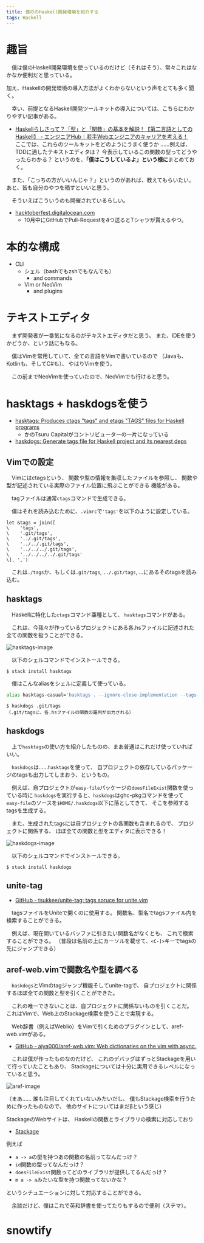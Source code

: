 ```yaml
---
title: 僕ののHaskell開発環境を紹介する
tags: Haskell
---
```

# 趣旨
　僕は僕のHaskell開発環境を使っているのだけど（それはそう）、常々これはなかなか便利だと思っている。

加え、Haskellの開発環境の導入方法がよくわからないという声をとても多く聞く。

　幸い、前提となるHaskell開発ツールキットの導入については、こちらにわかりやすい記事がある。

- [Haskellらしさって？「型」と「関数」の基本を解説！【第二言語としてのHaskell】 - エンジニアHub｜若手Webエンジニアのキャリアを考える！](https://employment.en-japan.com/engineerhub/entry/2017/08/25/110000) 
　ここでは、これらのツールキットをどのようにうまく使うか
……例えば、TDDに適したテキストエディタは？
今表示しているこの関数の型ってどうやったらわかる？
というのを、**「僕はこうしているよ」という様に**まとめておく。

　また、「こっちの方がいいんじゃ？」というのがあれば、教えてもらいたい。
あと、皆も自分のやつを晒すといいと思う。

　そういえばこういうのも開催されているらしい。

- [hacktoberfest.digitalocean.com](https://hacktoberfest.digitalocean.com/)
    - 10月中にGitHubでPull-Requestを4つ送るとTシャツが貰えるやつ。


# 本的な構成

- CLI
    - シェル（bashでもzshでもなんでも）
        - and commands
    - Vim or NeoVim
        - and plugins


# テキストエディタ
　まず開発者が一番気になるのがテキストエディタだと思う。
また、IDEを使うかどうか、という話にもなる。

　僕はVimを常用していて、全ての言語をVimで書いているので
（Javaも、Kotlinも、そしてC#も）、
やはりVimを使う。

　この前までNeoVimを使っていたので、NeoVimでも行けると思う。


# hasktags + haskdogsを使う

- [hasktags: Produces ctags &quot;tags&quot; and etags &quot;TAGS&quot; files for Haskell programs](https://hackage.haskell.org/package/hasktags)
    - かのTsuru Capitalがコントリビューターの一片になっている
- [haskdogs: Generate tags file for Haskell project and its nearest deps](https://hackage.haskell.org/package/haskdogs)


## Vimでの設定
　Vimにはctagsという、
関数や型の情報を集収したファイルを参照し、
関数や型が記述されている実際のファイル位置に飛ぶことができる
機能がある。

　tagファイルは通常`ctags`コマンドで生成できる。

　僕はそれを読み込むために、`.vimrc`で`'tags'`を以下のように設定している。

```vim
let &tags = join([
\    'tags',
\    '.git/tags',
\    '../.git/tags',
\    '../../.git/tags',
\    '../../../.git/tags',
\    '../../../../.git/tags'
\], ',')
```

　これは`./tags`か、もしくは`.git/tags`, `../.git/tags`, ...にあるそのtagsを読み込む。


## hasktags
　Haskellに特化した`ctags`コマンド亜種として、
`hasktags`コマンドがある。

　これは、今我々が作っているプロジェクトにある各.hsファイルに記述された
全ての関数を扱うことができる。

![hasktags-image](/2017-10-01-summary-haskell-env/hasktags-image.png)

　以下のシェルコマンドでインストールできる。

```console
$ stack install hasktags
```

　僕はこんなaliasをシェルに定義して使っている。

```sh
alias hasktags-casual='hasktags . --ignore-close-implementation --tags-absolute --ctags -f'
```

```console
$ haskdogs .git/tags
（.git/tagsに、各.hsファイルの関数の羅列が出力される）
```


## haskdogs
　上で`hasktags`の使い方を紹介したものの、まあ普通はこれだけ使っていればいい。

　`haskdogs`は……`hasktags`を使って、
自プロジェクトの依存しているパッケージのtagsも出力してしまおう、というもの。

　例えば、自プロジェクトが`easy-file`パッケージの`doesFileExist`関数を使っている時に
`haskdogs`を実行すると、`haskdogs`はghc-pkgコマンドを使って
`easy-file`のソースを`$HOME/.haskdogs`以下に落としてきて、
そこを参照するtagsを生成する。

　また、生成されたtagsには自プロジェクトの各関数も含まれるので、
プロジェクトに関係する、
ほぼ全ての関数と型をエディタに表示できる！

![haskdogs-image](/2017-10-01-summary-haskell-env/haskdogs-image.png)

　以下のシェルコマンドでインストールできる。

```console
$ stack install haskdogs
```


## unite-tag

- [GitHub - tsukkee/unite-tag: tags soruce for unite.vim](https://github.com/tsukkee/unite-tag)

　tagsファイルをUniteで開くのに使用する。
関数名、型名でtagsファイル内を検索することができる。

　例えば、現在開いているバッファに引きたい関数名がなくとも、
これで検索することができる。
（普段は名前の上にカーソルを載せて、`<C-]>`キーでtagsの先にジャンプできる）


## aref-web.vimで関数名や型を調べる
　`haskdogs`とVimのtagジャンプ機能そしてunite-tagで、
自プロジェクトに関係するほぼ全ての関数と型を引くことができた。

　これの唯一できないことは、自プロジェクトに関係ないものを引くことだ。
これはVimで、Web上のStackage検索を使うことで実現する。

　Web辞書（例えばWeblio）をVimで引くためのプラグインとして、aref-web.vimがある。

- [GitHub - aiya000/aref-web.vim: Web dictionaries on the vim with async.](https://github.com/aiya000/aref-web.vim)

　これは僕が作ったものなのだけど、
これのデバッグはずっとStackageを用いて行っていたこともあり、
Stackageについては十分に実用できるレベルになっていると思う。

![aref-image](/2017-10-01-summary-haskell-env/aref-image.png)

（まあ……
誰も注目してくれていないみたいだし、
僕もStackage検索を行うために作ったものなので、
他のサイトについてはまだβという感じ）

StackageのWebサイトは、
Haskellの関数とライブラリの検索に対応しており

- [Stackage](https://www.stackage.org/)

例えば

- `a -> a`の型を持つあの関数の名前ってなんだっけ？
- `id`関数の型ってなんだっけ？
- `doesFileExist`関数ってどのライブラリが提供してるんだっけ？
- `m a -> a`みたいな型を持つ関数ってないかな？

というシチュエーションに対して対応することができる。

　余談だけど、僕はこれで英和辞書を使ってたりもするので便利（ステマ）。


# snowtify
